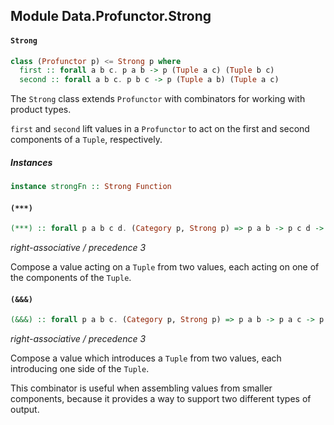 ## Module Data.Profunctor.Strong

#### `Strong`

``` purescript
class (Profunctor p) <= Strong p where
  first :: forall a b c. p a b -> p (Tuple a c) (Tuple b c)
  second :: forall a b c. p b c -> p (Tuple a b) (Tuple a c)
```

The `Strong` class extends `Profunctor` with combinators for working with
product types.

`first` and `second` lift values in a `Profunctor` to act on the first and
second components of a `Tuple`, respectively.

##### Instances
``` purescript
instance strongFn :: Strong Function
```

#### `(***)`

``` purescript
(***) :: forall p a b c d. (Category p, Strong p) => p a b -> p c d -> p (Tuple a c) (Tuple b d)
```

_right-associative / precedence 3_

Compose a value acting on a `Tuple` from two values, each acting on one of
the components of the `Tuple`.

#### `(&&&)`

``` purescript
(&&&) :: forall p a b c. (Category p, Strong p) => p a b -> p a c -> p a (Tuple b c)
```

_right-associative / precedence 3_

Compose a value which introduces a `Tuple` from two values, each introducing
one side of the `Tuple`.

This combinator is useful when assembling values from smaller components,
because it provides a way to support two different types of output.


